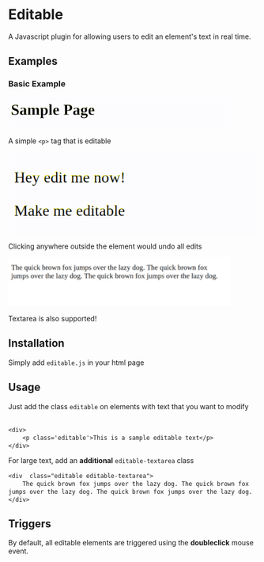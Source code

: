 # Editable

A Javascript plugin for allowing users to edit an element's text in real time.


## Examples

### Basic Example
![Basic Example](https://github.com/donsingh/editable/blob/master/images/basic.gif)

A simple `<p>` tag that is editable

![Undoing Example](https://github.com/donsingh/editable/blob/master/images/undo.gif)

Clicking anywhere outside the element would undo all edits

![Textarea Example](https://github.com/donsingh/editable/blob/master/images/textarea.gif)

Textarea is also supported!

## Installation
  
Simply add `editable.js` in your html page

## Usage

  

Just add the class `editable` on elements with text that you want to modify

  

```

<div>
	<p class='editable'>This is a sample editable text</p>
</div>

```

  

For large text, add an **additional** `editable-textarea` class
```
<div  class="editable editable-textarea">
	The quick brown fox jumps over the lazy dog. The quick brown fox jumps over the lazy dog. The quick brown fox jumps over the lazy dog.
</div>
```

## Triggers
By default, all editable elements are triggered using the **doubleclick** mouse event.
